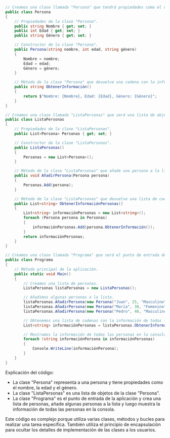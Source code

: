 ```c#
// Creamos una clase llamada "Persona" que tendrá propiedades como el nombre, la edad y el género.
public class Persona
{
    // Propiedades de la clase "Persona".
    public string Nombre { get; set; }
    public int Edad { get; set; }
    public string Género { get; set; }

    // Constructor de la clase "Persona".
    public Persona(string nombre, int edad, string género)
    {
        Nombre = nombre;
        Edad = edad;
        Género = género;
    }

    // Método de la clase "Persona" que devuelve una cadena con la información de la persona.
    public string ObtenerInformación()
    {
        return $"Nombre: {Nombre}, Edad: {Edad}, Género: {Género}";
    }
}

// Creamos una clase llamada "ListaPersonas" que será una lista de objetos de la clase "Persona".
public class ListaPersonas
{
    // Propiedades de la clase "ListaPersonas".
    public List<Persona> Personas { get; set; }

    // Constructor de la clase "ListaPersonas".
    public ListaPersonas()
    {
        Personas = new List<Persona>();
    }

    // Método de la clase "ListaPersonas" que añade una persona a la lista.
    public void AñadirPersona(Persona persona)
    {
        Personas.Add(persona);
    }

    // Método de la clase "ListaPersonas" que devuelve una lista de cadenas con la información de todas las personas de la lista.
    public List<string> ObtenerInformaciónPersonas()
    {
        List<string> informaciónPersonas = new List<string>();
        foreach (Persona persona in Personas)
        {
            informaciónPersonas.Add(persona.ObtenerInformación());
        }
        return informaciónPersonas;
    }
}

// Creamos una clase llamada "Programa" que será el punto de entrada de la aplicación.
public class Programa
{
    // Método principal de la aplicación.
    public static void Main()
    {
        // Creamos una lista de personas.
        ListaPersonas listaPersonas = new ListaPersonas();

        // Añadimos algunas personas a la lista.
        listaPersonas.AñadirPersona(new Persona("Juan", 25, "Masculino"));
        listaPersonas.AñadirPersona(new Persona("María", 30, "Femenino"));
        listaPersonas.AñadirPersona(new Persona("Pedro", 40, "Masculino"));

        // Obtenemos una lista de cadenas con la información de todas las personas de la lista.
        List<string> informaciónPersonas = listaPersonas.ObtenerInformaciónPersonas();

        // Mostramos la información de todas las personas en la consola.
        foreach (string informaciónPersona in informaciónPersonas)
        {
            Console.WriteLine(informaciónPersona);
        }
    }
}
```

Explicación del código:

* La clase "Persona" representa a una persona y tiene propiedades como el nombre, la edad y el género.
* La clase "ListaPersonas" es una lista de objetos de la clase "Persona".
* La clase "Programa" es el punto de entrada de la aplicación y crea una lista de personas, añade algunas personas a la lista y luego muestra la información de todas las personas en la consola.

Este código es complejo porque utiliza varias clases, métodos y bucles para realizar una tarea específica. También utiliza el principio de encapsulación para ocultar los detalles de implementación de las clases a los usuarios.
